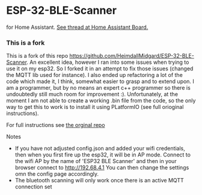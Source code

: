 # ESP-32-BLE-Scanner
for Home Assistant. [See thread at Home Assistant Board.](https://community.home-assistant.io/t/esp-32-ble-scanner-a-room-presence-detection-solution/315205)

### This is a fork

This is a fork of this repo https://github.com/HeimdallMidgard/ESP-32-BLE-Scanner. An excellent idea, however I ran into some issues when trying to use it on my esp32. So I forked it in an attempt to fix those issues (changed the MQTT lib used for instance). I also ended up refactoring a lot of the code which made it, I think, somewhat easier to grasp and to extend upon. I am a programmer, but by no means an expert c++ programmer so there is undoubtedly still much room for improvement :). 
Unfortunately, at the moment I am not able to create a working .bin file from the code, so the only way to get this to work is to install it using PLatformIO (see full orioginal instructions).

For full instructions see [the orginal repo](https://github.com/HeimdallMidgard/ESP-32-BLE-Scanner) 

Notes
* If you have not adjusted config.json and added your wifi credentials, then when you first fire up the esp32, it will be in AP mode. Connect to the wifi AP by the name of 'ESP32 BLE Scanner' and then in your browser connect to http://192.68.4.1  You can then change the settings omn the config page accordingly.
* The bluetooth scanning will only work once there is an active MQTT connection set
